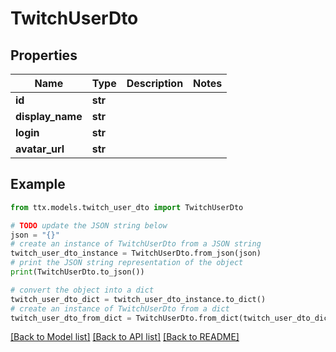 # TwitchUserDto


## Properties

Name | Type | Description | Notes
------------ | ------------- | ------------- | -------------
**id** | **str** |  | 
**display_name** | **str** |  | 
**login** | **str** |  | 
**avatar_url** | **str** |  | 

## Example

```python
from ttx.models.twitch_user_dto import TwitchUserDto

# TODO update the JSON string below
json = "{}"
# create an instance of TwitchUserDto from a JSON string
twitch_user_dto_instance = TwitchUserDto.from_json(json)
# print the JSON string representation of the object
print(TwitchUserDto.to_json())

# convert the object into a dict
twitch_user_dto_dict = twitch_user_dto_instance.to_dict()
# create an instance of TwitchUserDto from a dict
twitch_user_dto_from_dict = TwitchUserDto.from_dict(twitch_user_dto_dict)
```
[[Back to Model list]](../README.md#documentation-for-models) [[Back to API list]](../README.md#documentation-for-api-endpoints) [[Back to README]](../README.md)


